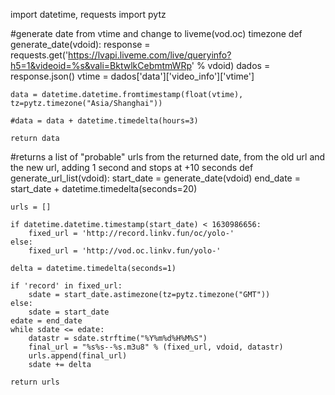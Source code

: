 import datetime, requests
import pytz

#generate date from vtime and change to liveme(vod.oc) timezone
def generate_date(vdoid):
    response = requests.get('https://lvapi.liveme.com/live/queryinfo?h5=1&videoid=%s&vali=BktwlkCebmtmWRp' % vdoid)
    dados = response.json()
    vtime = dados['data']['video_info']['vtime']


    data = datetime.datetime.fromtimestamp(float(vtime), tz=pytz.timezone("Asia/Shanghai"))

    #data = data + datetime.timedelta(hours=3)

    return data

#returns a list of "probable" urls from the returned date, from the old url and the new url, adding 1 second and stops at +10 seconds 
def generate_url_list(vdoid):
    start_date = generate_date(vdoid)
    end_date = start_date + datetime.timedelta(seconds=20)

    urls = []

    if datetime.datetime.timestamp(start_date) < 1630986656:
        fixed_url = 'http://record.linkv.fun/oc/yolo-'
    else:
        fixed_url = 'http://vod.oc.linkv.fun/yolo-'

    delta = datetime.timedelta(seconds=1)
    
    if 'record' in fixed_url:
        sdate = start_date.astimezone(tz=pytz.timezone("GMT"))
    else:
        sdate = start_date
    edate = end_date
    while sdate <= edate:
        datastr = sdate.strftime("%Y%m%d%H%M%S")
        final_url = "%s%s--%s.m3u8" % (fixed_url, vdoid, datastr)
        urls.append(final_url)
        sdate += delta

    return urls
